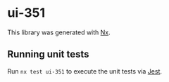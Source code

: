 # ui-351

This library was generated with [Nx](https://nx.dev).

## Running unit tests

Run `nx test ui-351` to execute the unit tests via [Jest](https://jestjs.io).
